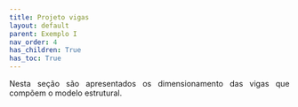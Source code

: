 ```yaml
---
title: Projeto vigas
layout: default
parent: Exemplo I
nav_order: 4
has_children: True
has_toc: True
---
```


<!--Don't delete this script-->
<script src = "https://polyfill.io/v3/polyfill.min.js?features=es6"></script>
<script id = "MathJax-script" async src="https://cdn.jsdelivr.net/npm/mathjax@3/es5/tex-mml-chtml.js"></script>
<!--Don't delete this script-->

<p align = "justify">
Nesta seção são apresentados os dimensionamento das vigas que compõem o modelo estrutural.
</p>
